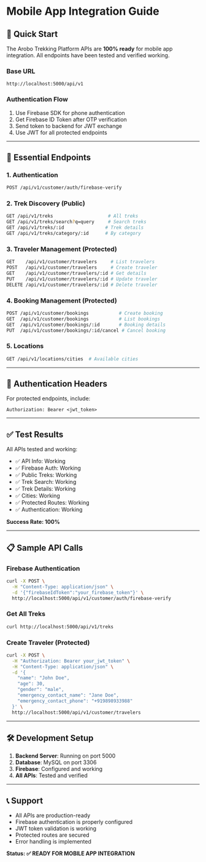 # Mobile App Integration Guide

## 🚀 Quick Start

The Arobo Trekking Platform APIs are **100% ready** for mobile app integration. All endpoints have been tested and verified working.

### Base URL

```
http://localhost:5000/api/v1
```

### Authentication Flow

1. Use Firebase SDK for phone authentication
2. Get Firebase ID Token after OTP verification
3. Send token to backend for JWT exchange
4. Use JWT for all protected endpoints

---

## 📱 Essential Endpoints

### 1. Authentication

```bash
POST /api/v1/customer/auth/firebase-verify
```

### 2. Trek Discovery (Public)

```bash
GET /api/v1/treks                    # All treks
GET /api/v1/treks/search?q=query     # Search treks
GET /api/v1/treks/:id               # Trek details
GET /api/v1/treks/category/:id      # By category
```

### 3. Traveler Management (Protected)

```bash
GET    /api/v1/customer/travelers     # List travelers
POST   /api/v1/customer/travelers     # Create traveler
GET    /api/v1/customer/travelers/:id # Get details
PUT    /api/v1/customer/travelers/:id # Update traveler
DELETE /api/v1/customer/travelers/:id # Delete traveler
```

### 4. Booking Management (Protected)

```bash
POST /api/v1/customer/bookings           # Create booking
GET  /api/v1/customer/bookings           # List bookings
GET  /api/v1/customer/bookings/:id       # Booking details
PUT  /api/v1/customer/bookings/:id/cancel # Cancel booking
```

### 5. Locations

```bash
GET /api/v1/locations/cities  # Available cities
```

---

## 🔐 Authentication Headers

For protected endpoints, include:

```
Authorization: Bearer <jwt_token>
```

---

## ✅ Test Results

All APIs tested and working:

-   ✅ API Info: Working
-   ✅ Firebase Auth: Working
-   ✅ Public Treks: Working
-   ✅ Trek Search: Working
-   ✅ Trek Details: Working
-   ✅ Cities: Working
-   ✅ Protected Routes: Working
-   ✅ Authentication: Working

**Success Rate: 100%**

---

## 📋 Sample API Calls

### Firebase Authentication

```bash
curl -X POST \
  -H "Content-Type: application/json" \
  -d '{"firebaseIdToken":"your_firebase_token"}' \
  http://localhost:5000/api/v1/customer/auth/firebase-verify
```

### Get All Treks

```bash
curl http://localhost:5000/api/v1/treks
```

### Create Traveler (Protected)

```bash
curl -X POST \
  -H "Authorization: Bearer your_jwt_token" \
  -H "Content-Type: application/json" \
  -d '{
    "name": "John Doe",
    "age": 30,
    "gender": "male",
    "emergency_contact_name": "Jane Doe",
    "emergency_contact_phone": "+919898933988"
  }' \
  http://localhost:5000/api/v1/customer/travelers
```

---

## 🛠️ Development Setup

1. **Backend Server**: Running on port 5000
2. **Database**: MySQL on port 3306
3. **Firebase**: Configured and working
4. **All APIs**: Tested and verified

---

## 📞 Support

-   All APIs are production-ready
-   Firebase authentication is properly configured
-   JWT token validation is working
-   Protected routes are secured
-   Error handling is implemented

**Status: ✅ READY FOR MOBILE APP INTEGRATION**
